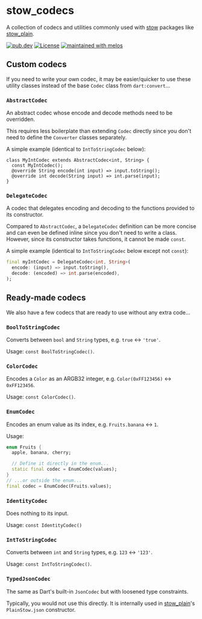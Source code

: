 # stow_codecs

A collection of codecs and utilities commonly used with [stow][stow] packages
like [stow_plain][stow_plain].

[![pub.dev](https://img.shields.io/pub/v/stow_codecs.svg)][stow_codecs]
[![License](https://img.shields.io/github/license/adil192/stow)][license]
[![maintained with melos](https://img.shields.io/badge/maintained%20with-melos-f700ff.svg?style=flat-square)](https://github.com/invertase/melos)

[stow]: https://pub.dev/packages/stow
[license]: https://github.com/adil192/stow/blob/main/LICENSE
[stow_codecs]: https://pub.dev/packages/stow_codecs
[stow_plain]: https://pub.dev/packages/stow_plain

## Custom codecs

If you need to write your own codec, it may be easier/quicker to use these
utility classes instead of the base `Codec` class from `dart:convert`...

### `AbstractCodec`

An abstract codec whose encode and decode methods need to be overridden.

This requires less boilerplate than extending `Codec` directly
since you don't need to define the `Converter` classes separately.

A simple example (identical to `IntToStringCodec` below):
```
class MyIntCodec extends AbstractCodec<int, String> {
  const MyIntCodec();
  @override String encode(int input) => input.toString();
  @override int decode(String input) => int.parse(input);
}
```

### `DelegateCodec`

A codec that delegates encoding and decoding to the functions
provided to its constructor.

Compared to `AbstractCodec`, a `DelegateCodec` definition can be more concise
and can even be defined inline since you don't need to write a class.
However, since its constructor takes functions, it cannot be made `const`.

A simple example (identical to `IntToStringCodec` below except not `const`):
```dart
final myIntCodec = DelegateCodec<int, String>(
  encode: (input) => input.toString(),
  decode: (encoded) => int.parse(encoded),
);
```

## Ready-made codecs

We also have a few codecs that are ready to use without any extra code...

### `BoolToStringCodec`

Converts between `bool` and `String` types,
e.g. `true` <-> `'true'`.

Usage: `const BoolToStringCodec()`.

### `ColorCodec`

Encodes a `Color` as an ARGB32 integer,
e.g. `Color(0xFF123456)` <-> `0xFF123456`.

Usage: `const ColorCodec()`.

### `EnumCodec`

Encodes an enum value as its index,
e.g. `Fruits.banana` <-> `1`.

Usage:
```dart
enum Fruits {
  apple, banana, cherry;

  // Define it directly in the enum...
  static final codec = EnumCodec(values);
}
// ...or outside the enum...
final codec = EnumCodec(Fruits.values);
```

### `IdentityCodec`

Does nothing to its input.

Usage: `const IdentityCodec()`

### `IntToStringCodec`

Converts between `int` and `String` types,
e.g. `123` <-> `'123'`.

Usage: `const IntToStringCodec()`.

### `TypedJsonCodec`

The same as Dart's built-in `JsonCodec` but with loosened type constraints.

Typically, you would not use this directly. It is internally used in
[stow_plain][stow_plain]'s `PlainStow.json` constructor.
